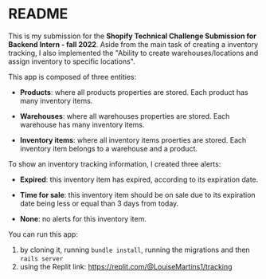 # README

This is my submission for the **Shopify Technical Challenge Submission for Backend Intern - fall 2022**.
Aside from the main task of creating a inventory tracking, I also implemented the "Ability to create warehouses/locations and assign inventory to specific locations".

This app is composed of three entities:

* **Products**: where all products properties are stored. Each product has many inventory items.

* **Warehouses**: where all warehouses properties are stored. Each warehouse has many inventory items.

* **Inventory items**: where all inventory items proerties are stored. Each inventory item belongs to a warehouse and a product.


To show an inventory tracking information, I created three alerts:

* **Expired**: this inventory item has expired, according to its expiration date.

* **Time for sale**: this inventory item should be on sale due to its expiration date being less or equal than 3 days from today.

* **None**: no alerts for this inventory item.

You can run this app:
1. by cloning it, running `bundle install`, running the migrations and then `rails server`
2. using the Replit link: https://replit.com/@LouiseMartins1/tracking
